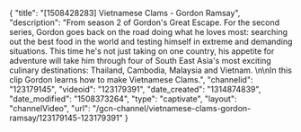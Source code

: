 {
    "title": "[1508428283] Vietnamese Clams - Gordon Ramsay",
    "description": "From season 2 of Gordon's Great Escape. For the second series, Gordon goes back on the road doing what he loves most: searching out the best food in the world and testing himself in extreme and demanding situations. This time he's not just taking on one country, his appetite for adventure will take him through four of South East Asia's most exciting culinary destinations: Thailand, Cambodia, Malaysia and Vietnam. \n\nIn this clip Gordon learns how to make Vietnamese Clams.",
    "channelid": "123179145",
    "videoid": "123179391",
    "date_created": "1314874839",
    "date_modified": "1508373264",
    "type": "captivate",
    "layout": "channelVideo",
    "url": "\/gcn-channel\/vietnamese-clams-gordon-ramsay\/123179145-123179391"
}